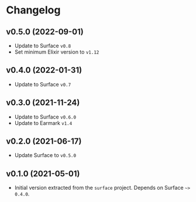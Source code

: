 # Changelog

## v0.5.0 (2022-09-01)

  * Update to Surface `v0.8`
  * Set minimum Elixir version to `v1.12`

## v0.4.0 (2022-01-31)

  * Update to Surface `v0.7`

## v0.3.0 (2021-11-24)

  * Update to Surface `v0.6.0`
  * Update to Earmark `v1.4`

## v0.2.0 (2021-06-17)

  * Update Surface to `v0.5.0`

## v0.1.0 (2021-05-01)

  * Initial version extracted from the `surface` project. Depends on Surface `~> 0.4.0`.
